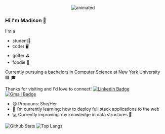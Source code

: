 <p align="center">
  <img src="profile.gif" alt="animated" />
</p>

### Hi I'm Madison 👋

I'm a 
- student🎒
- coder 🖥️
- golfer ⛳
- foodie 🍔

Currently pursuing a bachelors in Computer Science at New York University 🟪 🎓 

Thanks for visiting and I'd love to connect!
[![Linkedin Badge](https://img.shields.io/badge/-mkphung29-blue?style=flat-square&logo=Linkedin&logoColor=white&link=https:https://www.linkedin.com/in/madison-phung-1a2919228/)](https://www.linkedin.com/in/madison-phung-1a2919228/) [![Gmail Badge](https://img.shields.io/badge/-mkp6075@nyu.edu-c14438?style=flat-square&logo=Gmail&logoColor=white&link=mailto:mkp6075@nyu.edu)](mailto:mkp6075@nyu.edu)
- 😄 Pronouns: She/Her
- 🌱 I’m currently learning: how to deploy full stack applications to the web
- 💻 Currently improving: my knowledge in data structures 💪

![Github Stats](https://github-readme-stats.vercel.app/api?username=mkphung29&count_private=true&show_icons=true&include_all_commits=true&hide=stars,,prs&theme=buefy)
![Top Langs](https://github-readme-stats.vercel.app/api/top-langs/?username=mkphung29&layout=compact&theme=graywhite)
